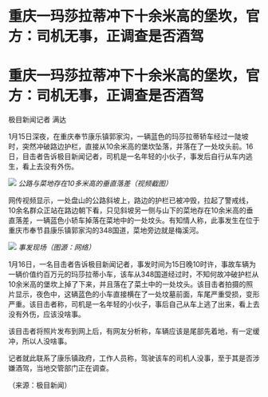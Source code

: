 # 重庆一玛莎拉蒂冲下十余米高的堡坎，官方：司机无事，正调查是否酒驾

# 重庆一玛莎拉蒂冲下十余米高的堡坎，官方：司机无事，正调查是否酒驾

极目新闻记者 满达

1月15日深夜，在重庆奉节康乐镇郭家沟，一辆蓝色的玛莎拉蒂轿车经过一陡坡时，突然冲破路边护栏，直接从10余米高的堡坎坠落，并落在了一处坟头前。16日，目击者告诉极目新闻记者，司机是一名年轻的小伙子，事发后自行从车内逃生，看上去没有外伤。

![](https://inews.gtimg.com/om_bt/O3wgXANDX4mSEXQxC6HqUJmdv3zHgeaB_N6WT72opDeL8AA/1000)
_公路与菜地存在10多米高的垂直落差（视频截图）_

网传视频显示，一处盘山的公路斜坡上，路边的护栏已被冲毁，拉起了警戒线，10余名群众正站在路边朝下看，只见斜坡另一侧与山下的菜地存在10余米高的垂直落差，一辆蓝色小轿车掉落在菜地中的一处坟头。有知情人称，此事发生在位于重庆市奉节县康乐镇郭家沟的348国道，菜地旁边就是梅溪河。

![](https://inews.gtimg.com/om_bt/ONDLqrKkAIWF45URcDCwpW6l5-uIKObg6bOoE6Ng9BfMYAA/1000)
_事发现场（图源：网络）_

1月16日，一名目击者告诉极目新闻记者，事发时间为15日晚10时许，事故车辆为一辆价值约百万元的玛莎拉蒂小车，该车从348国道经过时，不知何故冲破护栏从10余米高的堡坎上掉了下来，并且落在了菜土中的一处坟头。该目击者拍摄的照片显示，夜色中，这辆蓝色的小车直接横在了一处坟墓前面，车尾严重受损，变形严重。该目击者称，司机是一名年轻的小伙子，事后自己从车上逃了出来，看上去没有外伤，应该没啥事。

该目击者将照片发布到网上后，有网友分析称，车辆应该是尾部先着地，有一定缓冲，所以人没啥事。

记者就此联系了康乐镇政府，工作人员称，驾驶该车的司机人没事，至于其是否涉嫌酒驾，当地交管部门正在调查。

（来源：极目新闻）

